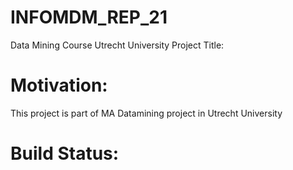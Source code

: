 # INFOMDM_REP_21
 Data Mining Course Utrecht University
Project Title: 
# Motivation:
This project is part of MA Datamining project in Utrecht University
# Build Status:

